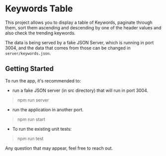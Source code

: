 # Keywords Table

This project allows you to display a table of Keywords, paginate through them, sort them ascending and descending by one of the header values and also check the trending keywords.

The data is being served by a fake JSON Server, which is running in port 3004, and the data that comes from those can be changed in `server/keywords.json`.

## Getting Started

To run the app, it's recommended to:

- run a fake JSON server (in src directory) that will run in port 3004.

> npm run server

- run the application in another port.

> npm run start

- To run the existing unit tests:

> npm run test

Any question that may appear, feel free to reach out.
